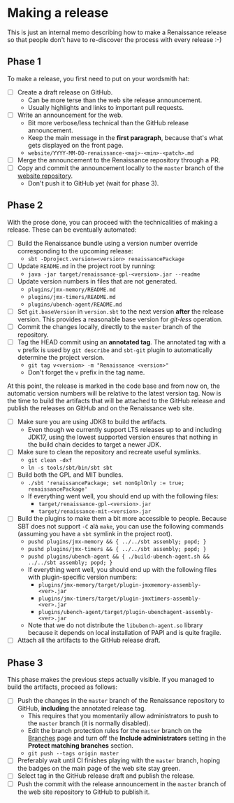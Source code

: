 # Making a release

This is just an internal memo describing how to make a Renaissance
release so that people don't have to re-discover the process with
every release :-)

## Phase 1

To make a release, you first need to put on your wordsmith hat:

- [ ] Create a draft release on GitHub.
  - Can be more terse than the web site release announcement.
  - Usually highlights and links to important pull requests.
- [ ] Write an announcement for the web.
  - Bit more verbose/less technical than the GitHub release announcement.
  - Keep the main message in the **first paragraph**, because that's
    what gets displayed on the front page.
  - `website/YYYY-MM-DD-renaissance-<maj>-<min>-<patch>.md`
- [ ] Merge the announcement to the Renaissance repository through a PR.
- [ ] Copy and commit the announcement locally to the `master` branch of
  the [website repository](https://github.com/renaissance-benchmarks/renaissance-benchmarks.github.io).
  - Don't push it to GitHub yet (wait for phase 3).

## Phase 2

With the prose done, you can proceed with the technicalities of
making a release. These can be eventually automated:

- [ ] Build the Renaissance bundle using a version number
  override corresponding to the upcoming release:
  - `sbt -Dproject.version=<version> renaissancePackage`
- [ ] Update `README.md` in the project root by running:
  - `java -jar target/renaissance-gpl-<version>.jar --readme`
- [ ] Update version numbers in files that are not generated.
  - `plugins/jmx-memory/README.md`
  - `plugins/jmx-timers/README.md`
  - `plugins/ubench-agent/README.md`
- [ ] Set `git.baseVersion` in `version.sbt` to the next version **after**
  the release version. This provides a reasonable base version for 
  *git-less* operation.
- [ ] Commit the changes locally, directly to the `master` branch
  of the repository.
- [ ] Tag the HEAD commit using an **annotated tag**. The annotated
  tag with a `v` prefix is used by `git describe` and `sbt-git` plugin to
  automatically determine the project version.
  - `git tag v<version> -m "Renaissance <version>"`
  - Don't forget the `v` prefix in the tag name.

At this point, the release is marked in the code base and from now on, the
automatic version numbers will be relative to the latest version tag. Now
is the time to build the artifacts that will be attached to the GitHub release
and publish the releases on GitHub and on the Renaissance web site.

- [ ] Make sure you are using JDK8 to build the artifacts.
  - Even though we currently support LTS releases up to and including JDK17,
    using the lowest supported version ensures that nothing in the build chain
    decides to target a newer JDK.
- [ ] Make sure to clean the repository and recreate useful symlinks.
  - `git clean -dxf`
  - `ln -s tools/sbt/bin/sbt sbt`
- [ ] Build both the GPL and MIT bundles.
  - `./sbt 'renaissancePackage; set nonGplOnly := true; renaissancePackage'`
  - If everything went well, you should end up with the following files:
    - `target/renaissance-gpl-<version>.jar`
    - `target/renaissance-mit-<version>.jar`
- [ ] Build the plugins to make them a bit more accessible to people. Because
  SBT does not support `-C` alà `make`, you can use the following commands
  (assuming you have a `sbt` symlink in the project root).
  - `pushd plugins/jmx-memory && { ../../sbt assembly; popd; }`
  - `pushd plugins/jmx-timers && { ../../sbt assembly; popd; }`
  - `pushd plugins/ubench-agent && { ./build-ubench-agent.sh && ../../sbt assembly; popd; }`
  - If everything went well, you should end up with the following files
    with plugin-specific version numbers:
    - `plugins/jmx-memory/target/plugin-jmxmemory-assembly-<ver>.jar`
    - `plugins/jmx-timers/target/plugin-jmxtimers-assembly-<ver>.jar`
    - `plugins/ubench-agent/target/plugin-ubenchagent-assembly-<ver>.jar`
  - Note that we do not distribute the `libubench-agent.so` library because
    it depends on local installation of PAPI and is quite fragile.
- [ ] Attach all the artifacts to the GitHub release draft.

## Phase 3

This phase makes the previous steps actually visible. If you managed to
build the artifacts, proceed as follows:

- [ ] Push the changes in the `master` branch of the Renaissance repository
  to GitHub, **including** the annotated release tag.
  - This requires that you momentarily allow administrators to push
    to the `master` branch (it is normally disabled).
  - Edit the branch protection rules for the `master` branch on the
    [Branches](https://github.com/renaissance-benchmarks/renaissance/settings/branches)
    page and turn off the **Include administrators** setting in the 
    **Protect matching branches** section.
  - `git push --tags origin master`
- [ ] Preferably wait until CI finishes playing with the `master` branch,
  hoping the badges on the main page of the web site stay green.
- [ ] Select tag in the GitHub release draft and publish the release.
- [ ] Push the commit with the release announcement in the `master` branch
  of the web site repository to GitHub to publish it.

